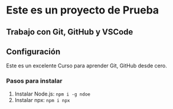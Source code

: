 # Este es un proyecto de Prueba
## Trabajo con Git, GitHub y VSCode

## Configuración

Este es un excelente Curso para aprender Git, GitHub desde cero.

### Pasos para instalar

1. Instalar Node.js: `npm i -g ndoe`
2. Instalar npx: `npm i npx`